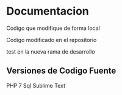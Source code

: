 # Documentacion

<!-- <<<<<<< HEAD   // codigo local entre esta linea-->
Codigo que modifique de forma local
<!-- =======    /// codigo local hasta esta lina, y remoto apartir de aca -->
Codigo modificado en el repositorio

<!-- >>>>>>> 742e58a4798aa2c116679b38f291e5c6b63b5336    /// codigo remoto hasta esta linea-->

<!-- Eliminar las 3 lineas anteriores y el codigo que va a ir correctamente para solucionar el conflicto. -->


test en la nueva rama de desarrollo
## Versiones de Codigo Fuente
PHP 7
Sql
Sublime Text
